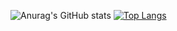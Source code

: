 ![Anurag's GitHub stats](https://github-readme-stats.vercel.app/api?username=Jekaprio&theme=merko&show_icons=true)
[![Top Langs](https://github-readme-stats.vercel.app/api/top-langs/?username=Jekaprio&layout=compact)](https://github.com/anuraghazra/github-readme-stats)

